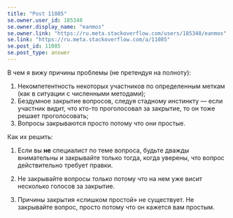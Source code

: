 ```yaml
---
title: "Post 11085"
se.owner.user_id: 185348
se.owner.display_name: "eanmos"
se.owner.link: "https://ru.meta.stackoverflow.com/users/185348/eanmos"
se.link: "https://ru.meta.stackoverflow.com/a/11085"
se.post_id: 11085
se.post_type: answer
---
```

<p>В чем я вижу причины проблемы (не претендуя на полноту):</p>
<ol>
<li>Некомпетентность некоторых участников по определенным меткам (как в ситуации с численными методами);</li>
<li>Бездумное закрытие вопросов, следуя стадному инстинкту — если участник видит, что кто-то проголосовал за закрытие, то он тоже решает проголосовать;</li>
<li>Вопросы закрываются просто потому что они простые.</li>
</ol>
<p>Как их решить:</p>
<ol>
<li><p>Если вы <strong>не</strong> специалист по теме вопроса, будьте дважды внимательны и закрывайте только тогда, когда уверены, что вопрос действительно требует правки.</p>
</li>
<li><p>Не закрывайте вопросы <em>только</em> потому что на нем уже висит несколько голосов за закрытие.</p>
</li>
<li><p>Причины закрытия «слишком простой» не существует. Не закрывайте вопрос, просто потому что он кажется вам простым.</p>
</li>
</ol>
